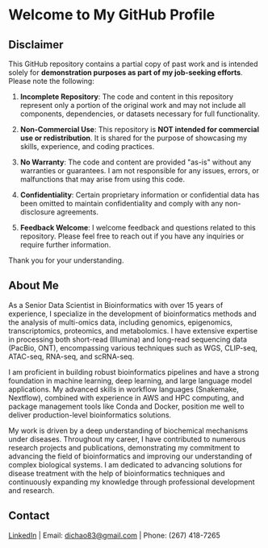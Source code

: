 # Welcome to My GitHub Profile

## Disclaimer

This GitHub repository contains a partial copy of past work and is intended solely for **demonstration purposes as part of my job-seeking efforts**. Please note the following:

1. **Incomplete Repository**: The code and content in this repository represent only a portion of the original work and may not include all components, dependencies, or datasets necessary for full functionality.

2. **Non-Commercial Use**: This repository is **NOT intended for commercial use or redistribution**. It is shared for the purpose of showcasing my skills, experience, and coding practices.

3. **No Warranty**: The code and content are provided "as-is" without any warranties or guarantees. I am not responsible for any issues, errors, or malfunctions that may arise from using this code.

4. **Confidentiality**: Certain proprietary information or confidential data has been omitted to maintain confidentiality and comply with any non-disclosure agreements.

5. **Feedback Welcome**: I welcome feedback and questions related to this repository. Please feel free to reach out if you have any inquiries or require further information.

Thank you for your understanding.

## About Me

As a Senior Data Scientist in Bioinformatics with over 15 years of experience, I specialize in the development of bioinformatics methods and the analysis of multi-omics data, including genomics, epigenomics, transcriptomics, proteomics, and metabolomics. I have extensive expertise in processing both short-read (Illumina) and long-read sequencing data (PacBio, ONT), encompassing various techniques such as WGS, CLIP-seq, ATAC-seq, RNA-seq, and scRNA-seq.

I am proficient in building robust bioinformatics pipelines and have a strong foundation in machine learning, deep learning, and large language model applications. My advanced skills in workflow languages (Snakemake, Nextflow), combined with experience in AWS and HPC computing, and package management tools like Conda and Docker, position me well to deliver production-level bioinformatics solutions.

My work is driven by a deep understanding of biochemical mechanisms under diseases. Throughout my career, I have contributed to numerous research projects and publications, demonstrating my commitment to advancing the field of bioinformatics and improving our understanding of complex biological systems. I am dedicated to advancing solutions for disease treatment with the help of bioinformatics techniques and continuously expanding my knowledge through professional development and research.

## Contact

[LinkedIn](www.linkedin.com/in/chao-di) | Email: dichao83@gmail.com | Phone: (267) 418-7265
